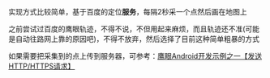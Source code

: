 实现方式比较简单，基于百度的定位**服务**，每隔2秒采一个点然后画在地图上

之前尝试过百度的鹰眼轨迹，不得不说，不但用起来麻烦，而且轨迹还不准(可能是自动往路网上靠的原因吧)，不得不放弃，然后选择了目前这种简单粗暴的方式

如果需要把采集到的点上传到服务器，可参考：[鹰眼Android开发示例之一【发送HTTP/HTTPS请求】](http://bbs.lbsyun.baidu.com/forum.php?mod=viewthread&tid=100876&fromuid=27810)
